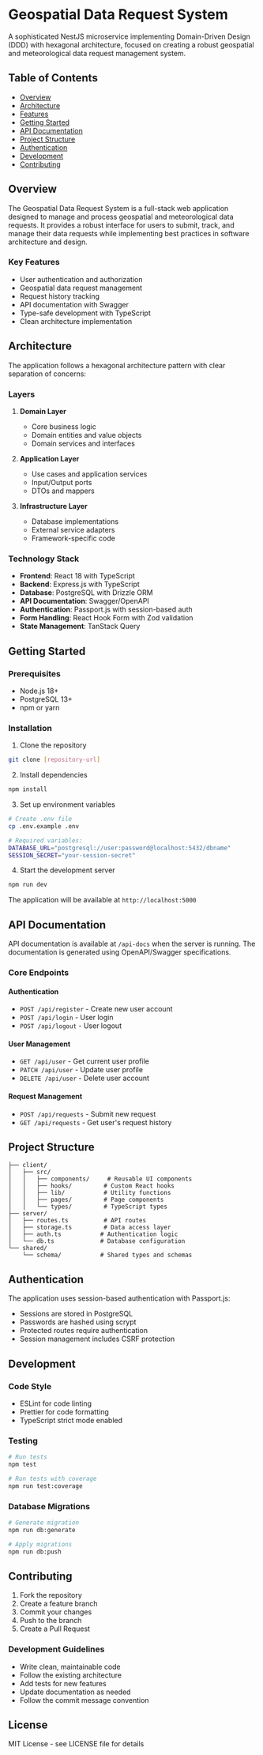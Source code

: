 # Geospatial Data Request System

A sophisticated NestJS microservice implementing Domain-Driven Design (DDD) with hexagonal architecture, focused on creating a robust geospatial and meteorological data request management system.

## Table of Contents
- [Overview](#overview)
- [Architecture](#architecture)
- [Features](#features)
- [Getting Started](#getting-started)
- [API Documentation](#api-documentation)
- [Project Structure](#project-structure)
- [Authentication](#authentication)
- [Development](#development)
- [Contributing](#contributing)

## Overview

The Geospatial Data Request System is a full-stack web application designed to manage and process geospatial and meteorological data requests. It provides a robust interface for users to submit, track, and manage their data requests while implementing best practices in software architecture and design.

### Key Features
- User authentication and authorization
- Geospatial data request management
- Request history tracking
- API documentation with Swagger
- Type-safe development with TypeScript
- Clean architecture implementation

## Architecture

The application follows a hexagonal architecture pattern with clear separation of concerns:

### Layers
1. **Domain Layer**
   - Core business logic
   - Domain entities and value objects
   - Domain services and interfaces

2. **Application Layer**
   - Use cases and application services
   - Input/Output ports
   - DTOs and mappers

3. **Infrastructure Layer**
   - Database implementations
   - External service adapters
   - Framework-specific code

### Technology Stack
- **Frontend**: React 18 with TypeScript
- **Backend**: Express.js with TypeScript
- **Database**: PostgreSQL with Drizzle ORM
- **API Documentation**: Swagger/OpenAPI
- **Authentication**: Passport.js with session-based auth
- **Form Handling**: React Hook Form with Zod validation
- **State Management**: TanStack Query

## Getting Started

### Prerequisites
- Node.js 18+
- PostgreSQL 13+
- npm or yarn

### Installation

1. Clone the repository
```bash
git clone [repository-url]
```

2. Install dependencies
```bash
npm install
```

3. Set up environment variables
```bash
# Create .env file
cp .env.example .env

# Required variables:
DATABASE_URL="postgresql://user:password@localhost:5432/dbname"
SESSION_SECRET="your-session-secret"
```

4. Start the development server
```bash
npm run dev
```

The application will be available at `http://localhost:5000`

## API Documentation

API documentation is available at `/api-docs` when the server is running. The documentation is generated using OpenAPI/Swagger specifications.

### Core Endpoints

#### Authentication
- `POST /api/register` - Create new user account
- `POST /api/login` - User login
- `POST /api/logout` - User logout

#### User Management
- `GET /api/user` - Get current user profile
- `PATCH /api/user` - Update user profile
- `DELETE /api/user` - Delete user account

#### Request Management
- `POST /api/requests` - Submit new request
- `GET /api/requests` - Get user's request history


## Project Structure

```
├── client/
│   ├── src/
│   │   ├── components/     # Reusable UI components
│   │   ├── hooks/         # Custom React hooks
│   │   ├── lib/           # Utility functions
│   │   ├── pages/         # Page components
│   │   └── types/         # TypeScript types
├── server/
│   ├── routes.ts          # API routes
│   ├── storage.ts         # Data access layer
│   ├── auth.ts           # Authentication logic
│   └── db.ts             # Database configuration
└── shared/
    └── schema/           # Shared types and schemas
```

## Authentication

The application uses session-based authentication with Passport.js:

- Sessions are stored in PostgreSQL
- Passwords are hashed using scrypt
- Protected routes require authentication
- Session management includes CSRF protection

## Development

### Code Style
- ESLint for code linting
- Prettier for code formatting
- TypeScript strict mode enabled

### Testing
```bash
# Run tests
npm test

# Run tests with coverage
npm run test:coverage
```

### Database Migrations
```bash
# Generate migration
npm run db:generate

# Apply migrations
npm run db:push
```

## Contributing

1. Fork the repository
2. Create a feature branch
3. Commit your changes
4. Push to the branch
5. Create a Pull Request

### Development Guidelines
- Write clean, maintainable code
- Follow the existing architecture
- Add tests for new features
- Update documentation as needed
- Follow the commit message convention

## License

MIT License - see LICENSE file for details